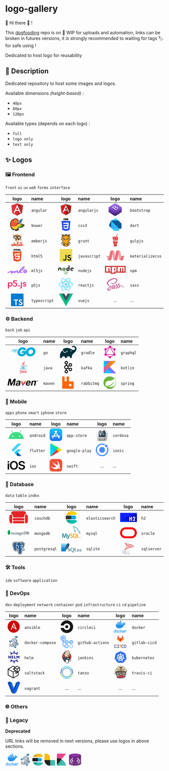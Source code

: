 # logo-gallery

:mega: Hi there :wave: ! 

This [dogfooding](https://en.wikipedia.org/wiki/Eating_your_own_dog_food) repo is on :construction: WIP for uploads and automation,
links can be broken in futures versions, it is strongly recommended to waiting for tags :label: for safe using ! 

Dedicated to host logo for reusability

## :speech_balloon: Description

Dedicated repository to host some images and logos.

Available dimensions *(height-based)* :
* `40px`
* `80px`
* `120px`

Available types (depends on each logo) :
* `full`
* `logo only`
* `text only`

## :sparkles: Logos

### :framed_picture: Frontend

`front` `ui` `ux` `web` `forms` `interface`

|logo|name|logo|name|logo|name|
|:--:|:---|:--:|:---|:--:|:---|
|![angular](img/frontend/angular/angular.png "angular")|`angular`|![angularjs](img/frontend/angularjs/angularjs.png "angularjs")|`angularjs`|![bootstrap](img/frontend/bootstrap/bootstrap.png "bootstrap")|`bootstrap`|![bootstrap](img/frontend/bootstrap/bootstrap.png "bootstrap")|`bootstrap`|
|![bower](img/frontend/bower/bower.png "bower")|`bower`|![css3](img/frontend/css3/css3.png "css3")|`css3`|![dart](img/frontend/dart/dart.png "dart")|`dart`|![dart](img/frontend/dart/dart.png "dart")|`dart`|
|![emberjs](img/frontend/emberjs/emberjs.png "emberjs")|`emberjs`|![grunt](img/frontend/grunt/grunt.png "grunt")|`grunt`|![gulpjs](img/frontend/gulpjs/gulpjs.png "gulpjs")|`gulpjs`|![gulpjs](img/frontend/gulpjs/gulpjs.png "gulpjs")|`gulpjs`|
|![html5](img/frontend/html5/html5.png "html5")|`html5`|![javascript](img/frontend/javascript/javascript.png "javascript")|`javascript`|![materializecss](img/frontend/materializecss/materializecss.png "materializecss")|`materializecss`|![materializecss](img/frontend/materializecss/materializecss.png "materializecss")|`materializecss`|
|![ml5js](img/frontend/ml5js/ml5js.png "ml5js")|`ml5js`|![nodejs](img/frontend/nodejs/nodejs.png "nodejs")|`nodejs`|![npm](img/frontend/npm/npm.png "npm")|`npm`|![npm](img/frontend/npm/npm.png "npm")|`npm`|
|![p5js](img/frontend/p5js/p5js.png "p5js")|`p5js`|![reactjs](img/frontend/reactjs/reactjs.png "reactjs")|`reactjs`|![sass](img/frontend/sass/sass.png "sass")|`sass`|![sass](img/frontend/sass/sass.png "sass")|`sass`|
|![typescript](img/frontend/typescript/typescript.png "typescript")|`typescript`|![vuejs](img/frontend/vuejs/vuejs.png "vuejs")|`vuejs`|...|...|



### :gear: Backend

`back` `job` `api`

|logo|name|logo|name|logo|name|
|:--:|:---|:--:|:---|:--:|:---|
|![go](img/backend/go/go.png "go")|`go`|![gradle](img/backend/gradle/gradle.png "gradle")|`gradle`|![graphql](img/backend/graphql/graphql.png "graphql")|`graphql`|![graphql](img/backend/graphql/graphql.png "graphql")|`graphql`|
|![java](img/backend/java/java.png "java")|`java`|![kafka](img/backend/kafka/kafka.png "kafka")|`kafka`|![kotlin](img/backend/kotlin/kotlin.png "kotlin")|`kotlin`|![kotlin](img/backend/kotlin/kotlin.png "kotlin")|`kotlin`|
|![maven](img/backend/maven/maven.png "maven")|`maven`|![rabbitmq](img/backend/rabbitmq/rabbitmq.png "rabbitmq")|`rabbitmq`|![spring](img/backend/spring/spring.png "spring")|`spring`|![spring](img/backend/spring/spring.png "spring")|`spring`|


### :iphone: Mobile

`apps` `phone` `smart` `iphone` `store`

|logo|name|logo|name|logo|name|
|:--:|:---|:--:|:---|:--:|:---|
|![android](img/mobile/android/android.png "android")|`android`|![app-store](img/mobile/app-store/app-store.png "app-store")|`app-store`|![cordova](img/mobile/cordova/cordova.png "cordova")|`cordova`|![cordova](img/mobile/cordova/cordova.png "cordova")|`cordova`|
|![flutter](img/mobile/flutter/flutter.png "flutter")|`flutter`|![google-play](img/mobile/google-play/google-play.png "google-play")|`google-play`|![ionic](img/mobile/ionic/ionic.png "ionic")|`ionic`|![ionic](img/mobile/ionic/ionic.png "ionic")|`ionic`|
|![ios](img/mobile/ios/ios.png "ios")|`ios`|![swift](img/mobile/swift/swift.png "swift")|`swift`|...|...|

### :date: Database

`data` `table` `index`

|logo|name|logo|name|logo|name|
|:--:|:---|:--:|:---|:--:|:---|
|![couchdb](img/database/couchdb/couchdb.png "couchdb")|`couchdb`|![elasticsearch](img/database/elasticsearch/elasticsearch.png "elasticsearch")|`elasticsearch`|![h2](img/database/h2/h2.png "h2")|`h2`|![h2](img/database/h2/h2.png "h2")|`h2`|
|![mongodb](img/database/mongodb/mongodb.png "mongodb")|`mongodb`|![mysql](img/database/mysql/mysql.png "mysql")|`mysql`|![oracle](img/database/oracle/oracle.png "oracle")|`oracle`|![oracle](img/database/oracle/oracle.png "oracle")|`oracle`|
|![postgresql](img/database/postgresql/postgresql.png "postgresql")|`postgresql`|![sqlite](img/database/sqlite/sqlite.png "sqlite")|`sqlite`|![sqlserver](img/database/sqlserver/sqlserver.png "sqlserver")|`sqlserver`|![sqlserver](img/database/sqlserver/sqlserver.png "sqlserver")|`sqlserver`|

### :hammer_and_wrench: Tools

`ide` `software` `application`

### :rocket: DevOps

`dev` `deployment` `network` `container` `pod` `infrastructure`
`ci` `cd` `pipeline`

|logo|name|logo|name|logo|name|
|:--:|:---|:--:|:---|:--:|:---|
|![ansible](img/devops/ansible/ansible.png "ansible")|`ansible`|![circleci](img/devops/circleci/circleci.png "circleci")|`circleci`|![docker](img/devops/docker/docker.png "docker")|`docker`|![docker](img/devops/docker/docker.png "docker")|`docker`|
|![docker-compose](img/devops/docker-compose/docker-compose.png "docker-compose")|`docker-compose`|![github-actions](img/devops/github-actions/github-actions.png "github-actions")|`github-actions`|![gitlab-cicd](img/devops/gitlab-cicd/gitlab-cicd.png "gitlab-cicd")|`gitlab-cicd`|![gitlab-cicd](img/devops/gitlab-cicd/gitlab-cicd.png "gitlab-cicd")|`gitlab-cicd`|
|![helm](img/devops/helm/helm.png "helm")|`helm`|![jenkins](img/devops/jenkins/jenkins.png "jenkins")|`jenkins`|![kubernetes](img/devops/kubernetes/kubernetes.png "kubernetes")|`kubernetes`|![kubernetes](img/devops/kubernetes/kubernetes.png "kubernetes")|`kubernetes`|
|![saltstack](img/devops/saltstack/saltstack.png "saltstack")|`saltstack`|![tanzu](img/devops/tanzu/tanzu.png "tanzu")|`tanzu`|![travis-ci](img/devops/travis-ci/travis-ci.png "travis-ci")|`travis-ci`|![travis-ci](img/devops/travis-ci/travis-ci.png "travis-ci")|`travis-ci`|
|![vagrant](img/devops/vagrant/vagrant.png "vagrant")|`vagrant`|...|...|...|...|



### :globe_with_meridians: Others

### :stop_sign: Legacy

**Deprecated**

URL links will be removed in next versions, please use logos in above sections.

![docker](img/docker/docker.png "docker")
![docker-compose](img/docker-compose/docker-compose.png "docker-compose")
![elk](img/elk/elk.png "elk")
![schemacrawler](img/schemacrawler/schemacrawler.png "elk")
